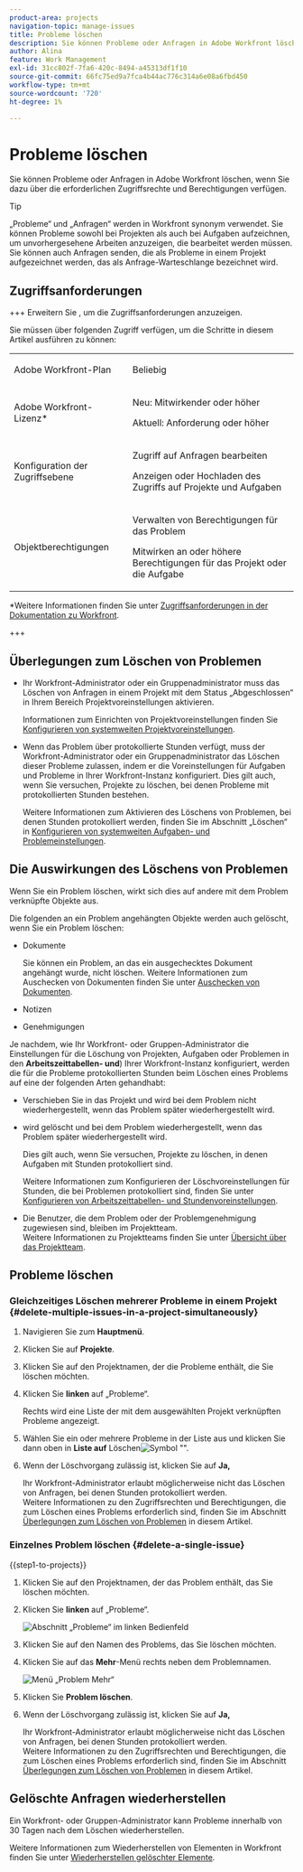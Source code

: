 ```yaml
---
product-area: projects
navigation-topic: manage-issues
title: Probleme löschen
description: Sie können Probleme oder Anfragen in Adobe Workfront löschen, wenn Sie dazu über die erforderlichen Zugriffsrechte und Berechtigungen verfügen.
author: Alina
feature: Work Management
exl-id: 31cc802f-7fa6-420c-8494-a45313df1f10
source-git-commit: 66fc75ed9a7fca4b44ac776c314a6e08a6fbd450
workflow-type: tm+mt
source-wordcount: '720'
ht-degree: 1%

---
```


# Probleme löschen

<!--Audited: 05/2025-->

<!--<span class="preview">The highlighted information on this page refers to functionality not yet generally available. It is available only in the Preview environment for all customers. The same features will also be available in the Production environment for all customers after a week from the Preview release. </span>    

For more information, see [Interface modernization](/help/quicksilver/product-announcements/product-releases/interface-modernization/interface-modernization.md). -->

Sie können Probleme oder Anfragen in Adobe Workfront löschen, wenn Sie dazu über die erforderlichen Zugriffsrechte und Berechtigungen verfügen.

>[!TIP]
>
>„Probleme“ und „Anfragen“ werden in Workfront synonym verwendet. Sie können Probleme sowohl bei Projekten als auch bei Aufgaben aufzeichnen, um unvorhergesehene Arbeiten anzuzeigen, die bearbeitet werden müssen. Sie können auch Anfragen senden, die als Probleme in einem Projekt aufgezeichnet werden, das als Anfrage-Warteschlange bezeichnet wird.

## Zugriffsanforderungen

+++ Erweitern Sie , um die Zugriffsanforderungen anzuzeigen.

Sie müssen über folgenden Zugriff verfügen, um die Schritte in diesem Artikel ausführen zu können:

<table style="table-layout:auto"> 
 <col> 
 <col> 
 <tbody> 
  <tr> 
   <td role="rowheader">Adobe Workfront-Plan</td> 
   <td> <p>Beliebig</p> </td> 
  </tr> 
  <tr> 
   <td role="rowheader">Adobe Workfront-Lizenz*</td> 
   <td> <p>Neu: Mitwirkender oder höher</p>
   <p>Aktuell: Anforderung oder höher</p>
 </td> 
  </tr> 
  <tr> 
   <td role="rowheader">Konfiguration der Zugriffsebene</td> 
   <td> <p>Zugriff auf Anfragen bearbeiten</p> <p>Anzeigen oder Hochladen des Zugriffs auf Projekte und Aufgaben</p>  </td> 
  </tr> 
  <tr> 
   <td role="rowheader">Objektberechtigungen</td> 
   <td> <p>Verwalten von Berechtigungen für das Problem</p> <p>Mitwirken an oder höhere Berechtigungen für das Projekt oder die Aufgabe</p> </td> 
  </tr> 
 </tbody> 
</table>

*Weitere Informationen finden Sie unter [Zugriffsanforderungen in der Dokumentation zu Workfront](/help/quicksilver/administration-and-setup/add-users/access-levels-and-object-permissions/access-level-requirements-in-documentation.md).

+++

## Überlegungen zum Löschen von Problemen

* Ihr Workfront-Administrator oder ein Gruppenadministrator muss das Löschen von Anfragen in einem Projekt mit dem Status „Abgeschlossen“ in Ihrem Bereich Projektvoreinstellungen aktivieren.

  Informationen zum Einrichten von Projektvoreinstellungen finden Sie [Konfigurieren von systemweiten Projektvoreinstellungen](../../../administration-and-setup/set-up-workfront/configure-system-defaults/set-project-preferences.md).

* Wenn das Problem über protokollierte Stunden verfügt, muss der Workfront-Administrator oder ein Gruppenadministrator das Löschen dieser Probleme zulassen, indem er die Voreinstellungen für Aufgaben und Probleme in Ihrer Workfront-Instanz konfiguriert. Dies gilt auch, wenn Sie versuchen, Projekte zu löschen, bei denen Probleme mit protokollierten Stunden bestehen.

  Weitere Informationen zum Aktivieren des Löschens von Problemen, bei denen Stunden protokolliert werden, finden Sie im Abschnitt „Löschen“ in [Konfigurieren von systemweiten Aufgaben- und Problemeinstellungen](../../../administration-and-setup/set-up-workfront/configure-system-defaults/set-task-issue-preferences.md).


## Die Auswirkungen des Löschens von Problemen

Wenn Sie ein Problem löschen, wirkt sich dies auf andere mit dem Problem verknüpfte Objekte aus.

Die folgenden an ein Problem angehängten Objekte werden auch gelöscht, wenn Sie ein Problem löschen:

* Dokumente

  Sie können ein Problem, an das ein ausgechecktes Dokument angehängt wurde, nicht löschen. Weitere Informationen zum Auschecken von Dokumenten finden Sie unter [Auschecken von Dokumenten](../../../documents/managing-documents/check-out-documents.md).

* Notizen
* Genehmigungen

Je nachdem, wie Ihr Workfront- oder Gruppen-Administrator die Einstellungen für die Löschung von Projekten, Aufgaben oder Problemen in den **Arbeitszeittabellen- und**) Ihrer Workfront-Instanz konfiguriert, werden die für die Probleme protokollierten Stunden beim Löschen eines Problems auf eine der folgenden Arten gehandhabt:

* Verschieben Sie in das Projekt und wird bei dem Problem nicht wiederhergestellt, wenn das Problem später wiederhergestellt wird.
* wird gelöscht und bei dem Problem wiederhergestellt, wenn das Problem später wiederhergestellt wird.

  Dies gilt auch, wenn Sie versuchen, Projekte zu löschen, in denen Aufgaben mit Stunden protokolliert sind.

  <!--
  <MadCap:conditionalText data-mc-conditions="QuicksilverOrClassic.Draft mode">
  <span data-mc-conditions="QuicksilverOrClassic.Quicksilver">(this is not possible in classic)</span>
  </MadCap:conditionalText>
  -->

  Weitere Informationen zum Konfigurieren der Löschvoreinstellungen für Stunden, die bei Problemen protokolliert sind, finden Sie unter [Konfigurieren von Arbeitszeittabellen- und Stundenvoreinstellungen](../../../administration-and-setup/set-up-workfront/configure-timesheets-schedules/timesheet-and-hour-preferences.md).

* Die Benutzer, die dem Problem oder der Problemgenehmigung zugewiesen sind, bleiben im Projektteam.\
  Weitere Informationen zu Projektteams finden Sie unter [Übersicht über das Projektteam](../../../manage-work/projects/planning-a-project/project-team-overview.md).

## Probleme löschen

### Gleichzeitiges Löschen mehrerer Probleme in einem Projekt  {#delete-multiple-issues-in-a-project-simultaneously}

1. Navigieren Sie zum **Hauptmenü**.
1. Klicken Sie auf **Projekte**.
1. Klicken Sie auf den Projektnamen, der die Probleme enthält, die Sie löschen möchten.
1. Klicken Sie **linken** auf „Probleme“.

   Rechts wird eine Liste der mit dem ausgewählten Projekt verknüpften Probleme angezeigt.
1. Wählen Sie ein oder mehrere Probleme in der Liste aus und klicken Sie dann oben in **Liste auf** Löschen![Symbol &quot;](assets/delete.png)&quot;.

1. Wenn der Löschvorgang zulässig ist, klicken Sie auf **Ja,**<!--change this to this button instead: <span class="preview">*Delete*</span>-->

   Ihr Workfront-Administrator erlaubt möglicherweise nicht das Löschen von Anfragen, bei denen Stunden protokolliert werden.\
   Weitere Informationen zu den Zugriffsrechten und Berechtigungen, die zum Löschen eines Problems erforderlich sind, finden Sie im Abschnitt [Überlegungen zum Löschen von Problemen](#considerations-for-deleting-issues) in diesem Artikel.

### Einzelnes Problem löschen {#delete-a-single-issue}

{{step1-to-projects}}

1. Klicken Sie auf den Projektnamen, der das Problem enthält, das Sie löschen möchten.
1. Klicken Sie **linken** auf „Probleme“.

   ![Abschnitt „Probleme“ im linken Bedienfeld](assets/qs-issues-icon-highlighted-on-project-350x278.png)

1. Klicken Sie auf den Namen des Problems, das Sie löschen möchten.
1. Klicken Sie auf das **Mehr**-Menü rechts neben dem Problemnamen.

   ![Menü „Problem Mehr“](assets/qs-issue-more-menu-highlighted-350x469.png)

1. Klicken Sie **Problem löschen**.
1. Wenn der Löschvorgang zulässig ist, klicken Sie auf **Ja,**<!--change this to this button instead: <span class="preview">*Delete*</span>-->

   Ihr Workfront-Administrator erlaubt möglicherweise nicht das Löschen von Anfragen, bei denen Stunden protokolliert werden.\
   Weitere Informationen zu den Zugriffsrechten und Berechtigungen, die zum Löschen eines Problems erforderlich sind, finden Sie im Abschnitt [Überlegungen zum Löschen von Problemen](#considerations-for-deleting-issues) in diesem Artikel.

## Gelöschte Anfragen wiederherstellen

Ein Workfront- oder Gruppen-Administrator kann Probleme innerhalb von 30 Tagen nach dem Löschen wiederherstellen.

Weitere Informationen zum Wiederherstellen von Elementen in Workfront finden Sie unter [Wiederherstellen gelöschter Elemente](../../../administration-and-setup/manage-workfront/manage-deleted-items/restore-deleted-items.md).
